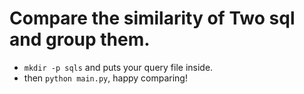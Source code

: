 # Compare the similarity of Two sql and group them.
- `mkdir -p sqls` and puts your query file inside.
- then `python main.py`, happy comparing!